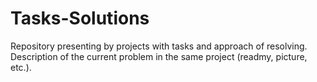 # Tasks-Solutions
Repository presenting by projects with tasks and approach of resolving. Description of the current problem in the same project (readmy, picture, etc.).
